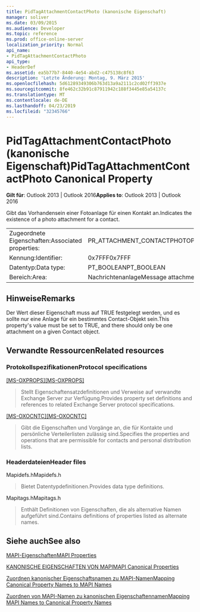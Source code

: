 ```yaml
---
title: PidTagAttachmentContactPhoto (kanonische Eigenschaft)
manager: soliver
ms.date: 03/09/2015
ms.audience: Developer
ms.topic: reference
ms.prod: office-online-server
localization_priority: Normal
api_name:
- PidTagAttachmentContactPhoto
api_type:
- HeaderDef
ms.assetid: ea5b77b7-8440-4e54-abd2-c475138c8f63
description: 'Letzte Änderung: Montag, 9. März 2015'
ms.openlocfilehash: 5d61289349306b763d13a9a2111c2cd02ff3937e
ms.sourcegitcommit: 8fe462c32b91c87911942c188f3445e85a54137c
ms.translationtype: MT
ms.contentlocale: de-DE
ms.lasthandoff: 04/23/2019
ms.locfileid: "32345766"
---
```

# <a name="pidtagattachmentcontactphoto-canonical-property"></a><span data-ttu-id="76d16-103">PidTagAttachmentContactPhoto (kanonische Eigenschaft)</span><span class="sxs-lookup"><span data-stu-id="76d16-103">PidTagAttachmentContactPhoto Canonical Property</span></span>

  
  
<span data-ttu-id="76d16-104">**Gilt für**: Outlook 2013 | Outlook 2016</span><span class="sxs-lookup"><span data-stu-id="76d16-104">**Applies to**: Outlook 2013 | Outlook 2016</span></span> 
  
<span data-ttu-id="76d16-105">Gibt das Vorhandensein einer Fotoanlage für einen Kontakt an.</span><span class="sxs-lookup"><span data-stu-id="76d16-105">Indicates the existence of a photo attachment for a contact.</span></span>
  
|||
|:-----|:-----|
|<span data-ttu-id="76d16-106">Zugeordnete Eigenschaften:</span><span class="sxs-lookup"><span data-stu-id="76d16-106">Associated properties:</span></span>  <br/> |<span data-ttu-id="76d16-107">PR_ATTACHMENT_CONTACTPHOTO</span><span class="sxs-lookup"><span data-stu-id="76d16-107">PR_ATTACHMENT_CONTACTPHOTO</span></span>  <br/> |
|<span data-ttu-id="76d16-108">Kennung:</span><span class="sxs-lookup"><span data-stu-id="76d16-108">Identifier:</span></span>  <br/> |<span data-ttu-id="76d16-109">0x7FFF</span><span class="sxs-lookup"><span data-stu-id="76d16-109">0x7FFF</span></span>  <br/> |
|<span data-ttu-id="76d16-110">Datentyp:</span><span class="sxs-lookup"><span data-stu-id="76d16-110">Data type:</span></span>  <br/> |<span data-ttu-id="76d16-111">PT_BOOLEAN</span><span class="sxs-lookup"><span data-stu-id="76d16-111">PT_BOOLEAN</span></span>  <br/> |
|<span data-ttu-id="76d16-112">Bereich:</span><span class="sxs-lookup"><span data-stu-id="76d16-112">Area:</span></span>  <br/> |<span data-ttu-id="76d16-113">Nachrichtenanlage</span><span class="sxs-lookup"><span data-stu-id="76d16-113">Message attachment</span></span>  <br/> |
   
## <a name="remarks"></a><span data-ttu-id="76d16-114">Hinweise</span><span class="sxs-lookup"><span data-stu-id="76d16-114">Remarks</span></span>

<span data-ttu-id="76d16-115">Der Wert dieser Eigenschaft muss auf TRUE festgelegt werden, und es sollte nur eine Anlage für ein bestimmtes Contact-Objekt sein.</span><span class="sxs-lookup"><span data-stu-id="76d16-115">This property's value must be set to TRUE, and there should only be one attachment on a given Contact object.</span></span>
  
## <a name="related-resources"></a><span data-ttu-id="76d16-116">Verwandte Ressourcen</span><span class="sxs-lookup"><span data-stu-id="76d16-116">Related resources</span></span>

### <a name="protocol-specifications"></a><span data-ttu-id="76d16-117">Protokollspezifikationen</span><span class="sxs-lookup"><span data-stu-id="76d16-117">Protocol specifications</span></span>

<span data-ttu-id="76d16-118">[[MS-OXPROPS]](https://msdn.microsoft.com/library/f6ab1613-aefe-447d-a49c-18217230b148%28Office.15%29.aspx)</span><span class="sxs-lookup"><span data-stu-id="76d16-118">[[MS-OXPROPS]](https://msdn.microsoft.com/library/f6ab1613-aefe-447d-a49c-18217230b148%28Office.15%29.aspx)</span></span>
  
> <span data-ttu-id="76d16-119">Stellt Eigenschaftensatzdefinitionen und Verweise auf verwandte Exchange Server zur Verfügung.</span><span class="sxs-lookup"><span data-stu-id="76d16-119">Provides property set definitions and references to related Exchange Server protocol specifications.</span></span>
    
<span data-ttu-id="76d16-120">[[MS-OXOCNTC]](https://msdn.microsoft.com/library/9b636532-9150-4836-9635-9c9b756c9ccf%28Office.15%29.aspx)</span><span class="sxs-lookup"><span data-stu-id="76d16-120">[[MS-OXOCNTC]](https://msdn.microsoft.com/library/9b636532-9150-4836-9635-9c9b756c9ccf%28Office.15%29.aspx)</span></span>
  
> <span data-ttu-id="76d16-121">Gibt die Eigenschaften und Vorgänge an, die für Kontakte und persönliche Verteilerlisten zulässig sind.</span><span class="sxs-lookup"><span data-stu-id="76d16-121">Specifies the properties and operations that are permissible for contacts and personal distribution lists.</span></span>
    
### <a name="header-files"></a><span data-ttu-id="76d16-122">Headerdateien</span><span class="sxs-lookup"><span data-stu-id="76d16-122">Header files</span></span>

<span data-ttu-id="76d16-123">Mapidefs.h</span><span class="sxs-lookup"><span data-stu-id="76d16-123">Mapidefs.h</span></span>
  
> <span data-ttu-id="76d16-124">Bietet Datentypdefinitionen.</span><span class="sxs-lookup"><span data-stu-id="76d16-124">Provides data type definitions.</span></span>
    
<span data-ttu-id="76d16-125">Mapitags.h</span><span class="sxs-lookup"><span data-stu-id="76d16-125">Mapitags.h</span></span>
  
> <span data-ttu-id="76d16-126">Enthält Definitionen von Eigenschaften, die als alternative Namen aufgeführt sind.</span><span class="sxs-lookup"><span data-stu-id="76d16-126">Contains definitions of properties listed as alternate names.</span></span>
    
## <a name="see-also"></a><span data-ttu-id="76d16-127">Siehe auch</span><span class="sxs-lookup"><span data-stu-id="76d16-127">See also</span></span>



[<span data-ttu-id="76d16-128">MAPI-Eigenschaften</span><span class="sxs-lookup"><span data-stu-id="76d16-128">MAPI Properties</span></span>](mapi-properties.md)
  
[<span data-ttu-id="76d16-129">KANONISCHE EIGENSCHAFTEN VON MAPI</span><span class="sxs-lookup"><span data-stu-id="76d16-129">MAPI Canonical Properties</span></span>](mapi-canonical-properties.md)
  
[<span data-ttu-id="76d16-130">Zuordnen kanonischer Eigenschaftsnamen zu MAPI-Namen</span><span class="sxs-lookup"><span data-stu-id="76d16-130">Mapping Canonical Property Names to MAPI Names</span></span>](mapping-canonical-property-names-to-mapi-names.md)
  
[<span data-ttu-id="76d16-131">Zuordnen von MAPI-Namen zu kanonischen Eigenschaftennamen</span><span class="sxs-lookup"><span data-stu-id="76d16-131">Mapping MAPI Names to Canonical Property Names</span></span>](mapping-mapi-names-to-canonical-property-names.md)

